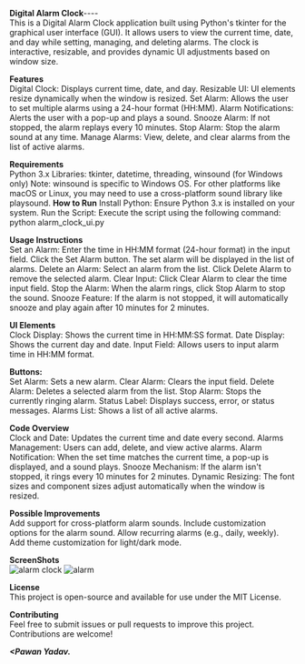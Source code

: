 <b>Digital Alarm Clock</b>----<br>
This is a Digital Alarm Clock application built using Python's tkinter for the graphical user interface (GUI).
It allows users to view the current time, date, and day while setting, managing, and deleting alarms.
The clock is interactive, resizable, and provides dynamic UI adjustments based on window size.

<b>Features</b><br>
Digital Clock: Displays current time, date, and day.
Resizable UI: UI elements resize dynamically when the window is resized.
Set Alarm: Allows the user to set multiple alarms using a 24-hour format (HH:MM).
Alarm Notifications: Alerts the user with a pop-up and plays a sound.
Snooze Alarm: If not stopped, the alarm replays every 10 minutes.
Stop Alarm: Stop the alarm sound at any time.
Manage Alarms: View, delete, and clear alarms from the list of active alarms.

<b>Requirements</b><br>
Python 3.x
Libraries: tkinter, datetime, threading, winsound (for Windows only)
Note: winsound is specific to Windows OS. For other platforms like macOS or Linux, you may need to use a cross-platform sound library like playsound.
<b>How to Run</b>
Install Python: Ensure Python 3.x is installed on your system.
Run the Script: Execute the script using the following command:
python alarm_clock_ui.py

<b>Usage Instructions</b><br>
Set an Alarm:
Enter the time in HH:MM format (24-hour format) in the input field.
Click the Set Alarm button.
The set alarm will be displayed in the list of alarms.
Delete an Alarm:
Select an alarm from the list.
Click Delete Alarm to remove the selected alarm.
Clear Input:
Click Clear Alarm to clear the time input field.
Stop the Alarm:
When the alarm rings, click Stop Alarm to stop the sound.
Snooze Feature:
If the alarm is not stopped, it will automatically snooze and play again after 10 minutes for 2 minutes.

<b>UI Elements</b><br>
Clock Display: Shows the current time in HH:MM:SS format.
Date Display: Shows the current day and date.
Input Field: Allows users to input alarm time in HH:MM format.

<b>Buttons:</b><br>
Set Alarm: Sets a new alarm.
Clear Alarm: Clears the input field.
Delete Alarm: Deletes a selected alarm from the list.
Stop Alarm: Stops the currently ringing alarm.
Status Label: Displays success, error, or status messages.
Alarms List: Shows a list of all active alarms.

<b>Code Overview</b><br>
Clock and Date: Updates the current time and date every second.
Alarms Management: Users can add, delete, and view active alarms.
Alarm Notification: When the set time matches the current time, a pop-up is displayed, and a sound plays.
Snooze Mechanism: If the alarm isn't stopped, it rings every 10 minutes for 2 minutes.
Dynamic Resizing: The font sizes and component sizes adjust automatically when the window is resized.

<b>Possible Improvements</b><br>
Add support for cross-platform alarm sounds.
Include customization options for the alarm sound.
Allow recurring alarms (e.g., daily, weekly).
Add theme customization for light/dark mode.

<b>ScreenShots</b><br>
![alarm clock](https://github.com/user-attachments/assets/f92fad30-851b-42c7-a059-e199cc6e294f)
![alarm](https://github.com/user-attachments/assets/ceeebf09-5fc2-4c1c-8953-7baa4ea80fa6)


<b>License</b><br>
This project is open-source and available for use under the MIT License.

<b>Contributing</b><br>
Feel free to submit issues or pull requests to improve this project. Contributions are welcome!

<i><b><Pawan Yadav.</b></i>
